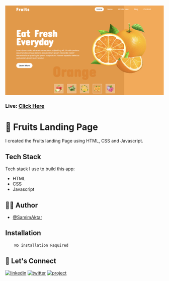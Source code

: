[![MasterHead](https://raw.githubusercontent.com/Samim-Aktar-coder/Fruits-website/main/Github%20Banner.png)](https://enjoy-fruits.netlify.app/)

### Live: [Click Here](https://enjoy-fruits.netlify.app/)

# 🚀 Fruits Landing Page

I created the Fruits landing Page using HTML, CSS and Javascript.

## Tech Stack

Tech stack I use to build this app:

- HTML
- CSS
- Javascript

## 🙋‍♂️ Author

- [@SamimAktar](https://github.com/Samim-Aktar-coder)

## Installation


```bash
    No installation Required
```

## 🔗 Let's Connect

[![linkedin](https://img.shields.io/badge/linkedin-0A66C2?style=for-the-badge&logo=linkedin&logoColor=white)](https://www.linkedin.com/in/samimaktr/)
[![twitter](https://img.shields.io/badge/twitter-1DA1F2?style=for-the-badge&logo=twitter&logoColor=white)](https://twitter.com/hellosamaktr)
[![project](https://img.shields.io/badge/project_link-96C43A?style=for-the-badge&logo=tp-link&logoColor=white)](https://my-weather-watch.netlify.app)
